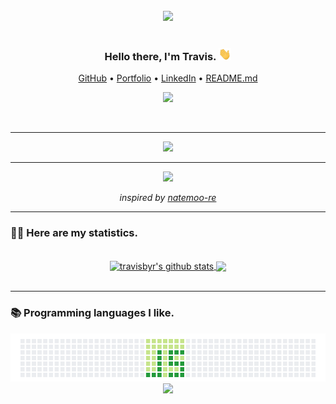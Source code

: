 <div align="center">
  <br>
  <img width="400" src="https://github.com/travisbyr/travisbyr/blob/master/images/piracy.gif">
  <br>
<br>
  <h3>Hello there, I'm Travis. <img height="20" src="https://github.com/travisbyr/travisbyr/blob/master/images/wave.gif"></img></h3>
  <p align="center">
    <!-- <a target="_blank" href="https://andyruwruw-now-playing-spotify-git-master.travisbyr.vercel.app/api/now-playing?open">Spotify</a> • -->
    <a target="_blank" href="https://github.com/travisbyr">GitHub</a> •
    <a target="_blank" href="https://travisbyr.github.io/myPortfolio/">Portfolio</a> •
    <a target="_blank" href="https://www.linkedin.com/in/travisbyr/">LinkedIn</a> •
    <a target="_blank" href="https://github.com/travisbyr/travisbyr">README.md</a>
  </p>
  <p align="center">
    <img src="https://komarev.com/ghpvc/?username=ytravisbyr&color=blue&label=Profile+Views&style=flat-square">
  </p>
<br>
</div>
<!-- <p>Lorem ipsum dolor sit amet, consectetur adipiscing elit. Sed imperdiet dui in orci efficitur, a molestie felis interdum. Phasellus non imperdiet metus. Pellentesque habitant morbi tristique senectus et netus et malesuada fames ac turpis egestas. Phasellus et consequat risus. Sed in leo non odio sollicitudin luctus. Pellentesque eget ipsum facilisis, aliquet dui vitae, scelerisque diam. Sed pulvinar euismod libero, ac consectetur nibh tempus eget. Nam sagittis, lorem nec consectetur imperdiet, sem metus blandit mauris, et blandit est diam vitae sapien.</p> -->
<div align="center"> 
  <hr>
    <!-- <img src="https://andyruwruw-now-playing-spotify-git-master.travisbyr.vercel.app/api/now-playing"> -->
    <a href="https://profile-spotify-app-tau.vercel.app/now-playing?open">
      <img src="https://profile-spotify-app-tau.vercel.app/now-playing">
    </a>
  <hr>
    <a href="https://profile-spotify-app-tau.vercel.app/now-playing?open">
      <img src="https://profile-spotify-app-tau.vercel.app/top-played">
    </a>

  <i>inspired by <a href="https://github.com/natemoo-re">natemoo-re</a></i>
  <hr>
</div>
<h3>🤘🏻 Here are my statistics.</h3>
<br>
<div align="center">
  <a href="https://github.com/travisbyr/github-readme-stats">
    <img height="160" align="center" src="https://github-readme-stats.vercel.app/api?username=travisbyr&show_icons=true&include_all_commits=true&count_private=true&theme=radical" alt="travisbyr's github stats" />
  </a>
  <a href="https://github.com/travisbyr/github-readme-stats">
    <img height="160" align="center" src="https://github-readme-stats.vercel.app/api/top-langs/?username=travisbyr&layout=compact&count_private=true&theme=radical&langs_count=10" />
  </a>
</div>
<br>
<hr>
<h3>📚 Programming languages I like.</h3>

<div align="center">
  <!-- <img height="190" src="https://github.com/travisbyr/travisbyr/blob/master/images/1.png"> -->
  <img src="https://github.com/travisbyr/travisbyr/blob/master/images/js.png">
  <img src="https://www.xpand-it.com/wp-content/uploads/2020/04/AFBannerReact_1920x500.png">

  <!-- <hr>
  <div align="center">
    <img width="200" src="https://github.com/travisbyr/travisbyr/blob/master/images/coolGif3.gif">
    <img width="200" src="https://github.com/travisbyr/travisbyr/blob/master/images/coolGif2.gif">
    <img width="200" src="https://github.com/travisbyr/travisbyr/blob/master/images/munch.gif"></img>
  </div> -->
</div>
